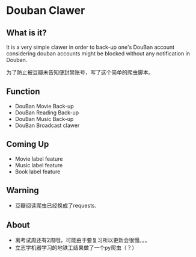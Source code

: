 # Douban Clawer


## What is it?

It is a very simple clawer in order to back-up one's DouBan account considering douban accounts might be blocked without any notification in Douban.

为了防止被豆瓣未告知便封禁账号，写了这个简单的爬虫脚本。


## Function

* DouBan Movie Back-up
* DouBan Reading Back-up
* DouBan Music Back-up
* DouBan Broadcast clawer

## Coming Up

* Movie label feature
* Music label feature
* Book label feature

## Warning

* 豆瓣阅读爬虫已经换成了requests.


## About

* 离考试周还有2周哦，可能由于要复习所以更新会很慢。。。
* 立志学机器学习的地铁工结果做了一个py爬虫（？）
